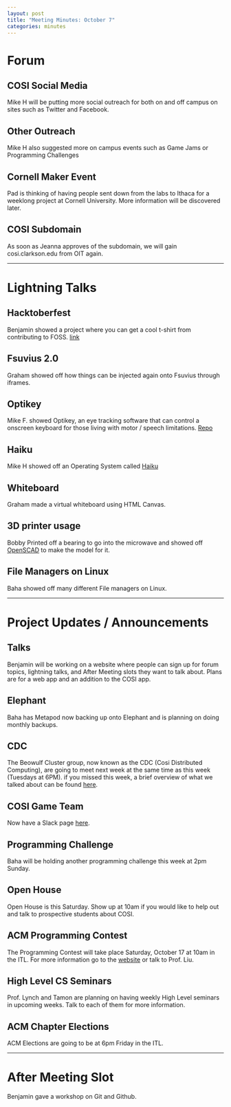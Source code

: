 ```yaml
---
layout: post
title: "Meeting Minutes: October 7"
categories: minutes
---
```


# Forum

## COSI Social Media
Mike H will be putting more social outreach for both on and off campus on sites such as Twitter and Facebook.

## Other Outreach
Mike H also suggested more on campus events such as Game Jams or Programming Challenges 

## Cornell Maker Event
Pad is thinking of having people sent down from the labs to Ithaca for a weeklong project at Cornell University. More information will be discovered later.

## COSI Subdomain
As soon as Jeanna approves of the subdomain, we will gain cosi.clarkson.edu from OIT again.

---

# Lightning Talks

## Hacktoberfest
Benjamin showed a project where you can get a cool t-shirt from contributing to FOSS. [link](https://hacktoberfest.digitalocean.com/)

## Fsuvius 2.0
Graham showed off how things can be injected again onto Fsuvius through iframes. 

## Optikey
Mike F. showed Optikey, an eye tracking software that can control a onscreen keyboard for those living with motor / speech limitations. [Repo](https://github.com/JuliusSweetland/OptiKey/wiki)

## Haiku
Mike H showed off an Operating System called [Haiku](https://www.haiku-os.org/)

## Whiteboard
Graham made a virtual whiteboard using HTML Canvas.

## 3D printer usage
Bobby Printed off a bearing to go into the microwave and showed off [OpenSCAD](http://www.openscad.org/) to make the model for it.

## File Managers on Linux
Baha showed off many different File managers on Linux.

---

# Project Updates / Announcements

## Talks
Benjamin will be working on a website where people can sign up for forum topics, lightning talks, and After Meeting slots they want to talk about. Plans are for a web app and an addition to the COSI app.

## Elephant
Baha has Metapod now backing up onto Elephant and is planning on doing monthly backups.

## CDC
The Beowulf Cluster group, now known as the CDC (Cosi Distributed Computing), are going to meet next week at the same time
as this week (Tuesdays at 6PM). if you missed this week, a brief overview of what we talked about can be found [here](http://cosi-lab.github.io/project-updates/2015/10/06/cdc.html).

## COSI Game Team
Now have a Slack page [here](https://cosigameteam.slack.com/).

## Programming Challenge
Baha will be holding another programming challenge this week at 2pm Sunday.

## Open House
Open House is this Saturday. Show up at 10am if you would like to help out and talk to prospective students about COSI.

## ACM Programming Contest
The Programming Contest will take place Saturday, October 17 at 10am in the ITL. For more information go to the [website](http://people.clarkson.edu/clubs/acm/icpc2015.htm) or talk to Prof. Liu.

## High Level CS Seminars
Prof. Lynch and Tamon are planning on having weekly High Level seminars in upcoming weeks. Talk to each of them for more information.

## ACM Chapter Elections
ACM Elections are going to be at 6pm Friday in the ITL.

---

# After Meeting Slot
Benjamin gave a workshop on Git and Github.
